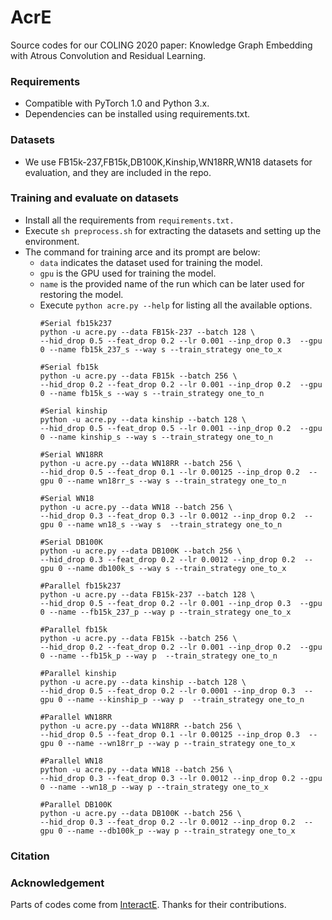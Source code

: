 # AcrE
Source codes for our COLING 2020 paper: Knowledge Graph Embedding with Atrous Convolution and Residual Learning.

### Requirements
* Compatible with PyTorch 1.0 and Python 3.x.
* Dependencies can be installed using requirements.txt.

### Datasets
* We use FB15k-237,FB15k,DB100K,Kinship,WN18RR,WN18 datasets for evaluation, and they are included in the repo.

### Training and evaluate on datasets
* Install all the requirements from `requirements.txt.`
* Execute `sh preprocess.sh` for extracting the datasets and setting up the environment.
* The command for training arce and its prompt are below:
  - `data` indicates the dataset used for training the model.
  - `gpu` is the GPU used for training the model.
  - `name` is the provided name of the run which can be later used for restoring the model.
  - Execute `python acre.py --help` for listing all the available options.
	```
	#Serial fb15k237
	python -u acre.py --data FB15k-237 --batch 128 \
	--hid_drop 0.5 --feat_drop 0.2 --lr 0.001 --inp_drop 0.3  --gpu 0 --name fb15k_237_s --way s --train_strategy one_to_x

	#Serial fb15k
	python -u acre.py --data FB15k --batch 256 \
	--hid_drop 0.2 --feat_drop 0.2 --lr 0.001 --inp_drop 0.2  --gpu 0 --name fb15k_s --way s --train_strategy one_to_n

	#Serial kinship
	python -u acre.py --data kinship --batch 128 \
	--hid_drop 0.5 --feat_drop 0.5 --lr 0.001 --inp_drop 0.2  --gpu 0 --name kinship_s --way s --train_strategy one_to_n

	#Serial WN18RR
	python -u acre.py --data WN18RR --batch 256 \
	--hid_drop 0.5 --feat_drop 0.1 --lr 0.00125 --inp_drop 0.2  --gpu 0 --name wn18rr_s --way s --train_strategy one_to_n

	#Serial WN18
	python -u acre.py --data WN18 --batch 256 \
	--hid_drop 0.3 --feat_drop 0.3 --lr 0.0012 --inp_drop 0.2  --gpu 0 --name wn18_s --way s  --train_strategy one_to_n

	#Serial DB100K
	python -u acre.py --data DB100K --batch 256 \
	--hid_drop 0.3 --feat_drop 0.2 --lr 0.0012 --inp_drop 0.2  --gpu 0 --name db100k_s --way s --train_strategy one_to_x

	#Parallel fb15k237
	python -u acre.py --data FB15k-237 --batch 128 \
	--hid_drop 0.5 --feat_drop 0.2 --lr 0.001 --inp_drop 0.3  --gpu 0 --name --fb15k_237_p --way p --train_strategy one_to_x

	#Parallel fb15k
	python -u acre.py --data FB15k --batch 256 \
	--hid_drop 0.2 --feat_drop 0.2 --lr 0.001 --inp_drop 0.2  --gpu 0 --name --fb15k_p --way p  --train_strategy one_to_n

	#Parallel kinship
	python -u acre.py --data kinship --batch 128 \
	--hid_drop 0.5 --feat_drop 0.2 --lr 0.0001 --inp_drop 0.3  --gpu 0 --name --kinship_p --way p  --train_strategy one_to_n

	#Parallel WN18RR
	python -u acre.py --data WN18RR --batch 256 \
	--hid_drop 0.5 --feat_drop 0.1 --lr 0.00125 --inp_drop 0.3  --gpu 0 --name --wn18rr_p --way p --train_strategy one_to_x

	#Parallel WN18
	python -u acre.py --data WN18 --batch 256 \
	--hid_drop 0.3 --feat_drop 0.3 --lr 0.0012 --inp_drop 0.2 --gpu 0 --name --wn18_p --way p --train_strategy one_to_x

	#Parallel DB100K
	python -u acre.py --data DB100K --batch 256 \
	--hid_drop 0.3 --feat_drop 0.2 --lr 0.0012 --inp_drop 0.2  --gpu 0 --name --db100k_p --way p --train_strategy one_to_x
	```
### Citation

### Acknowledgement
Parts of codes come from [InteractE](https://github.com/malllabiisc/InteractE). Thanks for their contributions.
